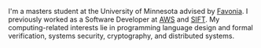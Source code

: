 I'm a masters student at the University of Minnesota advised by [Favonia]. I
previously worked as a Software Developer at [AWS] and [SIFT]. My
computing-related interests lie in programming language design and formal
verification, systems security, cryptography, and distributed systems.

[aws]: https://aws.amazon.com/
[sift]: https://www.sift.net/
[favonia]: https://favonia.org/
